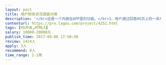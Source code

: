 ```yaml
---                
layout: post       
title: 用户财务状况调查问卷           
description: '</br>这是一个内嵌在APP里的功能。</br>1、用户通过回答H5页上的一系列相关问题，把信息上传到后台；</br>2、后台按照逻辑对用户上传的信息内容和完整度进行分析打分；</br>3、后台按照逻辑对用户已有的投资行为进行分析打分；</br>4、上述分数将集合成综合评估分，再将综合评估分通过H5展示给用户；</br>5、用户能够查看当前评估下给出的建议；</br>6、其他更多细节可具体沟通；</br>'     
contenturl: https://pro.lagou.com/project/4252.html      
tags: [H5开发,HTML5]            
salary: 10000-20000元          
publish_time: 2017-09-06 17:50:58         
review: 1424人                   
apply: 3人                   
recommend: 0人                   
time_range: 1-2周              
---                 
```

